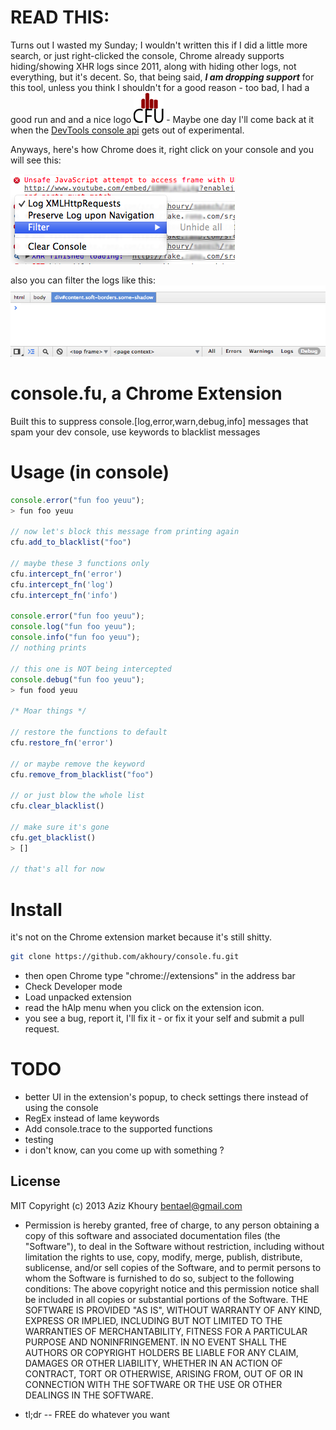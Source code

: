 READ THIS:
=========
Turns out I wasted my Sunday; I wouldn't written this if I did a little more search, or just right-clicked the console,
Chrome already supports hiding/showing XHR logs since 2011, along with hiding other logs, not everything, but it's decent.
So, that being said, ***I am dropping support*** for this tool, unless you think I shouldn't for a good reason - too bad, I had a good run and
and a nice logo ![cfu logo](img/icon-48.png "fu") - Maybe one day I'll come back at it when the [DevTools console api](http://developer.chrome.com/extensions/experimental.devtools.console.html "DevTools console api") gets out of experimental.

Anyways, here's how Chrome does it, right click on your console and you will see this:

![Right-Click on console](img/shot.png "Chrome dev tool")

also you can filter the logs like this:
![Log filter](img/shot2.png "logs filter")

console.fu, a Chrome Extension
==============================

Built this to suppress console.[log,error,warn,debug,info] messages that spam your dev console,
use keywords to blacklist messages

Usage (in console)
==================

```javascript
console.error("fun foo yeuu");
> fun foo yeuu

// now let's block this message from printing again
cfu.add_to_blacklist("foo")

// maybe these 3 functions only
cfu.intercept_fn('error')
cfu.intercept_fn('log')
cfu.intercept_fn('info')

console.error("fun foo yeuu");
console.log("fun foo yeuu");
console.info("fun foo yeuu");
// nothing prints

// this one is NOT being intercepted
console.debug("fun foo yeuu");
> fun food yeuu

/* Moar things */

// restore the functions to default
cfu.restore_fn('error')

// or maybe remove the keyword
cfu.remove_from_blacklist("foo")

// or just blow the whole list
cfu.clear_blacklist()

// make sure it's gone
cfu.get_blacklist()
> []

// that's all for now

```

Install
=======
it's not on the Chrome extension market because it's still shitty.


```sh
git clone https://github.com/akhoury/console.fu.git
```
* then open Chrome type "chrome://extensions" in the address bar
* Check Developer mode
* Load unpacked extension
* read the hAlp menu when you click on the extension icon.
* you see a bug, report it, I'll fix it - or fix it your self and submit a pull request.


TODO
====
* better UI in the extension's popup, to check settings there instead of using the console
* RegEx instead of lame keywords
* Add console.trace to the supported functions
* testing
* i don't know, can you come up with something ?

License
-

MIT
Copyright (c) 2013 Aziz Khoury <bentael@gmail.com>
* Permission is hereby granted, free of charge, to any person obtaining a copy of this software and associated documentation files (the "Software"), to deal in the Software without restriction, including without limitation the rights to use, copy, modify, merge, publish, distribute, sublicense, and/or sell copies of the Software, and to permit persons to whom the Software is furnished to do so, subject to the following conditions:
The above copyright notice and this permission notice shall be included in all copies or substantial portions of the Software.
THE SOFTWARE IS PROVIDED "AS IS", WITHOUT WARRANTY OF ANY KIND, EXPRESS OR IMPLIED, INCLUDING BUT NOT LIMITED TO THE WARRANTIES OF MERCHANTABILITY, FITNESS FOR A PARTICULAR PURPOSE AND NONINFRINGEMENT. IN NO EVENT SHALL THE AUTHORS OR COPYRIGHT HOLDERS BE LIABLE FOR ANY CLAIM, DAMAGES OR OTHER LIABILITY, WHETHER IN AN ACTION OF CONTRACT, TORT OR OTHERWISE, ARISING FROM, OUT OF OR IN CONNECTION WITH THE SOFTWARE OR THE USE OR OTHER DEALINGS IN THE SOFTWARE.

* tl;dr -- FREE do whatever you want

  [Aziz khoury]: bentael@gmail.com


